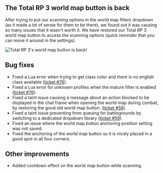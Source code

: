 ## The Total RP 3 world map button is back

After trying to put our scanning options in the world map filters dropdown (as it made a lot of sense for them to be there), we found out it was causing so many issues that it wasn't worth it. We have restored our Total RP 3 world map button to access the scanning options (quick reminder that you can move it around in the settings).

![Total RP 3's world map button is back!](https://totalrp3.info/documentation/changelogs/1_0_map_button.jpg)

## Bug fixes

- Fixed a Lua error when trying to get class color and there is no english class available ([ticket #78](https://wow.curseforge.com/projects/total-rp-3/issues/78)).
- Fixed a Lua error for unknown profiles when the mature filter is enabled ([ticket #76](https://wow.curseforge.com/projects/total-rp-3/issues/76)).
- Fixed a taint issue causing a message about an action blocked to be displayed in the chat frame when opening the world map during combat, by restoring the good old world map button. ([ticket #58](https://wow.curseforge.com/projects/total-rp-3/issues/58)).
- Fixed a taint issue preventing from queuing for battlegrounds by switching to a dedicated dropdown library ([ticket #59](https://wow.curseforge.com/projects/total-rp-3/issues/59)).
- Fixed an issue where the world map button anchoring position setting was not saved.
- Fixed the anchoring of the world map button so it is nicely placed in a good spot in all four corners.

## Other improvements

- Added cooldown effect on the world map button while scanning.